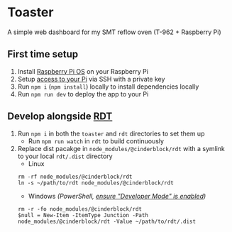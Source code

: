 # Toaster

A simple web dashboard for my SMT reflow oven (T-962 + Raspberry Pi)

## First time setup

1. Install [Raspberry Pi OS](https://www.raspberrypi.com/software/) on your Raspberry Pi
2. Setup [access to your Pi](https://www.raspberrypi.com/documentation/computers/remote-access.html) via SSH with a private key
3. Run `npm i` (`npm install`) locally to install dependencies locally
4. Run `npm run dev` to deploy the app to your Pi

## Develop alongside [RDT](https://github.com/cinderblock/rdt)

1. Run `npm i` in both the `toaster` and `rdt` directories to set them up
   - Run `npm run watch` in `rdt` to build continuously
2. Replace dist pacakge in `node_modules/@cinderblock/rdt` with a symlink to your local `rdt/.dist` directory
   - Linux
   ```
   rm -rf node_modules/@cinderblock/rdt
   ln -s ~/path/to/rdt node_modules/@cinderblock/rdt
   ```
   - Windows _(PowerShell, [ensure "Developer Mode" is enabled](https://learn.microsoft.com/en-us/windows/apps/get-started/enable-your-device-for-development#activate-developer-mode))_
   ```
   rm -r -fo node_modules/@cinderblock/rdt
   $null = New-Item -ItemType Junction -Path node_modules/@cinderblock/rdt -Value ~/path/to/rdt/.dist
   ```
